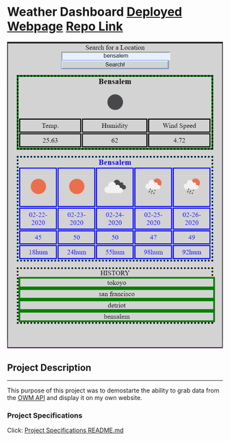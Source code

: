 # Weather Dashboard [Deployed Webpage](https://antonio36alv.github.io/weather-dashboard/) [Repo Link](https://github.com/antonio36alv/weather-dashboard)

![Screenshot of working site](images/screenshot.png)

## Project Description
--------------------------------------------------
This purpose of this project was to demostarte the ability to grab data from the [OWM API](https://openweathermap.org/api) and display it on my own website.

### Project Specifications

Click: [Project Specifications README.md](project_specs/README.md)

